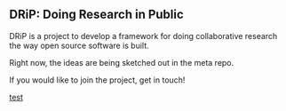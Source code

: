 ## DRiP: Doing Research in Public

DRiP is a project to develop a framework for doing collaborative research the way open source software is built. 

Right now, the ideas are being sketched out in the meta repo. 

If you would like to join the project, get in touch!

[test](./profile/test.md)

